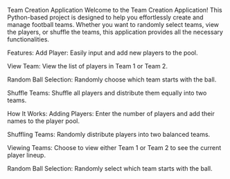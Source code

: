 Team Creation Application
Welcome to the Team Creation Application! This Python-based project is designed to help you effortlessly create and manage football teams. Whether you want to randomly select teams, view the players, or shuffle the teams, this application provides all the necessary functionalities.

Features:
Add Player: Easily input and add new players to the pool.

View Team: View the list of players in Team 1 or Team 2.

Random Ball Selection: Randomly choose which team starts with the ball.

Shuffle Teams: Shuffle all players and distribute them equally into two teams.

How It Works:
Adding Players: Enter the number of players and add their names to the player pool.

Shuffling Teams: Randomly distribute players into two balanced teams.

Viewing Teams: Choose to view either Team 1 or Team 2 to see the current player lineup.

Random Ball Selection: Randomly select which team starts with the ball.
